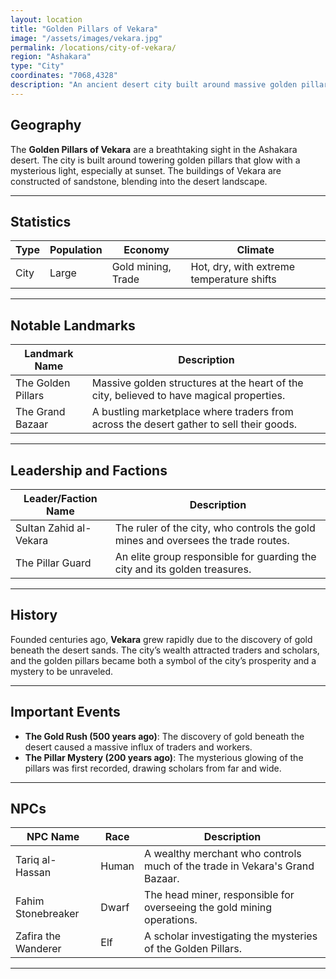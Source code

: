 ```yaml
---
layout: location
title: "Golden Pillars of Vekara"
image: "/assets/images/vekara.jpg"
permalink: /locations/city-of-vekara/
region: "Ashakara"
type: "City"
coordinates: "7068,4328"
description: "An ancient desert city built around massive golden pillars that glow in the setting sun."
---
```


## Geography

The **Golden Pillars of Vekara** are a breathtaking sight in the Ashakara desert. The city is built around towering golden pillars that glow with a mysterious light, especially at sunset. The buildings of Vekara are constructed of sandstone, blending into the desert landscape.

---

## Statistics

| Type         | Population | Economy                   | Climate                                  |
|--------------|------------|---------------------------|------------------------------------------|
| City  | Large       | Gold mining, Trade         | Hot, dry, with extreme temperature shifts |

---

## Notable Landmarks

| Landmark Name          | Description                                                                                  |
|------------------------|----------------------------------------------------------------------------------------------|
| The Golden Pillars      | Massive golden structures at the heart of the city, believed to have magical properties.      |
| The Grand Bazaar        | A bustling marketplace where traders from across the desert gather to sell their goods.       |

---

## Leadership and Factions

| Leader/Faction Name      | Description                                                                                 |
|--------------------------|---------------------------------------------------------------------------------------------|
| Sultan Zahid al-Vekara    | The ruler of the city, who controls the gold mines and oversees the trade routes.            |
| The Pillar Guard          | An elite group responsible for guarding the city and its golden treasures.                  |

---

## History

Founded centuries ago, **Vekara** grew rapidly due to the discovery of gold beneath the desert sands. The city’s wealth attracted traders and scholars, and the golden pillars became both a symbol of the city’s prosperity and a mystery to be unraveled.

---

## Important Events

- **The Gold Rush (500 years ago)**: The discovery of gold beneath the desert caused a massive influx of traders and workers.
- **The Pillar Mystery (200 years ago)**: The mysterious glowing of the pillars was first recorded, drawing scholars from far and wide.

---

## NPCs

| NPC Name           | Race     | Description                                                                     |
|--------------------|----------|---------------------------------------------------------------------------------|
| Tariq al-Hassan     | Human    | A wealthy merchant who controls much of the trade in Vekara's Grand Bazaar.       |
| Fahim Stonebreaker  | Dwarf    | The head miner, responsible for overseeing the gold mining operations.            |
| Zafira the Wanderer | Elf      | A scholar investigating the mysteries of the Golden Pillars.                     |

---
